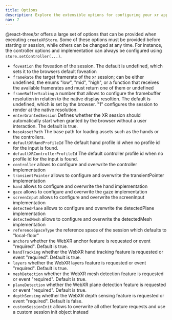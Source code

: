 ```yaml
---
title: Options
description: Explore the extensible options for configuring your xr app
nav: 7
---
```


@react-three/xr offers a large set of options that can be provided when executing `createXRStore`. Some of these options must be provided before starting xr session, while others can be changed at any time. For instance, the controller options and implementation can always be configured using `store.setController(...)`.

- `foveation` the foveation of the session. The default is undefined, which sets it to the browsers default foveation
- `frameRate` the target framerate of the xr session; can be either undefined, the enums "low", "mid", "high", or a function that receives the available framerates and must return one of them or undefined
- `frameBufferScaling` a number that allows to configure the framebuffer resolution in relation to the native display resoltion. The default is undefined, which is set by the browser. "1" configures the session to render at the native resolution.
- `enterGrantedSession` Defines whether the XR session should automatically start when granted by the browser without a user interaction. The default is true.
- `baseAssetPath` The base path for loading assets such as the hands or the controllers.
- `defaultXRHandProfileId` The default hand profile id when no profile id for the input is found.
- `defaultXRControllerProfileId` The default controller profile id when no profile id for the input is found.
- `controller` allows to configure and overwrite the controller implementation
- `transientPointer` allows to configure and overwrite the transientPointer implementation
- `hand` allows to configure and overwrite the hand implementation
- `gaze` allows to configure and overwrite the gaze implementation
- `screenInput` allows to configure and overwrite the screenInput implementation
- `detectedPlane` allows to configure and overwrite the detectedPlane implementation
- `detectedMesh` allows to configure and overwrite the detectedMesh implementation
- `referenceSpaceType` the reference space of the session which defaults to "local-floor"
- `anchors` whether the WebXR anchor feature is requested or event "required". Default is true.
- `handTracking` whether the WebXR hand tracking feature is requested or event "required". Default is true.
- `layers` whether the WebXR layers feature is requested or event "required". Default is true.
- `meshDetection` whether the WebXR mesh detection feature is requested or event "required". Default is true.
- `planeDetection` whether the WebXR plane detection feature is requested or event "required". Default is true.
- `depthSensing` whether the WebXR depth sensing feature is requested or event "required". Default is false.
- `customSessionInit` allows to overwrite all other feature requests and use a custom session init object instead
